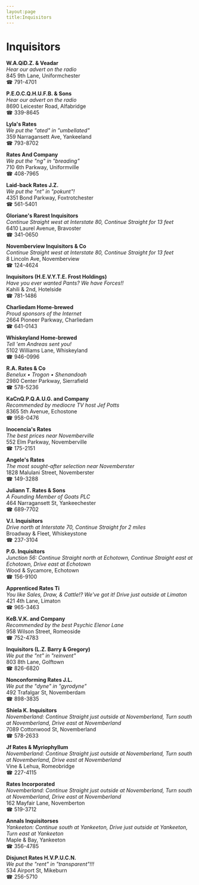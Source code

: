 ```yaml
---
layout:page
title:Inquisitors
---
```

# Inquisitors

**W.A.QiD.Z. & Veadar**  
_Hear our advert on the radio_  
845 9th Lane, Uniformchester  
☎ 791-4701



**P.E.O.C.Q.H.U.F.B. & Sons**  
_Hear our advert on the radio_  
8690 Leicester Road, Alfabridge  
☎ 339-8645



**Lyla's Rates**  
_We put the "ated" in "umbellated"_  
359 Narragansett Ave, Yankeeland  
☎ 793-8702



**Rates And Company**  
_We put the "ng" in "breading"_  
710 6th Parkway, Uniformville  
☎ 408-7965



**Laid-back Rates J.Z.**  
_We put the "nt" in "pokunt"!_  
4351 Bond Parkway, Foxtrotchester  
☎ 561-5401



**Gloriane's Rarest Inquisitors**  
_Continue Straight west at Interstate 80, Continue Straight for 13 feet_  
6410 Laurel Avenue, Bravoster  
☎ 341-0650



**Novemberview Inquisitors & Co**  
_Continue Straight west at Interstate 80, Continue Straight for 13 feet_  
8 Lincoln Ave, Novemberview  
☎ 124-4624



**Inquisitors (H.E.V.Y.T.E. Frost Holdings)**  
_Have you ever wanted Pants? We have Forces!!_  
Kahili & 2nd, Hotelside  
☎ 781-1486



**Charliedam Home-brewed**  
_Proud sponsors of the Internet_  
2664 Pioneer Parkway, Charliedam  
☎ 641-0143



**Whiskeyland Home-brewed**  
_Tell 'em Andreas sent you!_  
5102 Williams Lane, Whiskeyland  
☎ 946-0996



**R.A. Rates & Co**  
_Benelux • Trogon • Shenandoah_  
2980 Center Parkway, Sierrafield  
☎ 578-5236



**KaCnQ.P.Q.A.U.G. and Company**  
_Recommended by mediocre TV host Jef Potts_  
8365 5th Avenue, Echostone  
☎ 958-0476



**Inocencia's Rates**  
_The best prices near Novemberville_  
552 Elm Parkway, Novemberville  
☎ 175-2151



**Angele's Rates**  
_The most sought-after selection near Novemberster_  
1828 Malulani Street, Novemberster  
☎ 149-3288



**Juliann T. Rates & Sons**  
_A Founding Member of Goats PLC_  
464 Narragansett St, Yankeechester  
☎ 689-7702



**V.I. Inquisitors**  
_Drive north at Interstate 70, Continue Straight for 2 miles_  
Broadway & Fleet, Whiskeystone  
☎ 237-3104



**P.G. Inquisitors**  
_Junction 56: Continue Straight north at Echotown, Continue Straight east at Echotown, Drive east at Echotown_  
Wood & Sycamore, Echotown  
☎ 156-9100



**Apprenticed Rates Ti**  
_You like Sales, Draw, & Cattle!? We've got it! 
Drive just outside at Limaton_  
421 4th Lane, Limaton  
☎ 965-3463



**KeB.V.K. and Company**  
_Recommended by the best Psychic Elenor Lane_  
958 Wilson Street, Romeoside  
☎ 752-4783



**Inquisitors (L.Z. Barry & Gregory)**  
_We put the "nt" in "reinvent"_  
803 8th Lane, Golftown  
☎ 826-6820



**Nonconforming Rates J.L.**  
_We put the "dyne" in "gyrodyne"_  
492 Trafalgar St, Novemberdam  
☎ 898-3835



**Shiela K. Inquisitors**  
_Novemberland: Continue Straight just outside at Novemberland, Turn south at Novemberland, Drive east at Novemberland_  
7089 Cottonwood St, Novemberland  
☎ 578-2633



**Jf Rates & Myriophyllum**  
_Novemberland: Continue Straight just outside at Novemberland, Turn south at Novemberland, Drive east at Novemberland_  
Vine & Lehua, Romeobridge  
☎ 227-4115



**Rates Incorporated**  
_Novemberland: Continue Straight just outside at Novemberland, Turn south at Novemberland, Drive east at Novemberland_  
162 Mayfair Lane, Novemberton  
☎ 519-3712



**Annals Inquisitorses**  
_Yankeeton: Continue south at Yankeeton, Drive just outside at Yankeeton, Turn east at Yankeeton_  
Maple & Bay, Yankeeton  
☎ 356-4785



**Disjunct Rates H.V.P.U.C.N.**  
_We put the "rent" in "transparent"!!!_  
534 Airport St, Mikeburn  
☎ 256-5710



